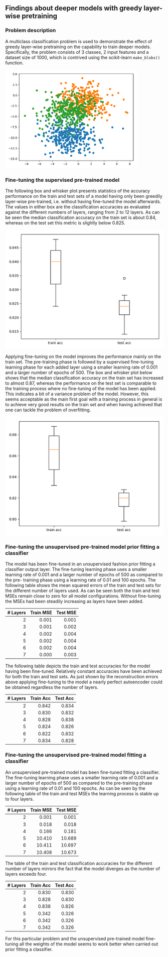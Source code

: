 ## Findings about deeper models with greedy layer-wise pretraining

### Problem description

A multiclass classification problem is used to demonstrate the effect of greedy layer-wise pretraining on the capability
to train deeper models. Specifically, the problem consists of 3 classes, 2 input features and a dataset size of 1000,
which is contrived using the scikit-learn `make_blobs()` function.

<img src="images/problem.png" width="420">

### Fine-tuning the supervised pre-trained model

The following box and whisker plot presents statistics of the accuracy performance on the train and test sets of a model
having only been greedily layer-wise pre-trained, i.e. without having fine-tuned the model afterwards. The values in
either box are the classification accuracies as evaluated against the different numbers of layers, ranging from 2 to 12
layers. As can be seen the median classification accuracy on the train set is about 0.84, whereas on the test set this
metric is slightly below 0.825.

![](images/ext_mlp_supervised_pretrain.png)

Applying fine-tuning on the model improves the performance mainly on the train set. The pre-training phase is followed
by a supervised fine-tuning learning phase for each added layer using a smaller learning rate of 0.001 and a larger
number of epochs of 500. The box and whisker plot below shows that the median classification accuracy on the train set
has increased to almost 0.87, whereas the performance on the test set is comparable to the training process where no
fine-tuning of the model has been applied. This indicates a bit of a variance problem of the model. However, this seems
acceptable as the main first goal with a training process in general is to achieve very good results on the train set
and when having achieved that one can tackle the problem of overfitting.

![](images/ext_mlp_supervised_pretrain_and_fine_tune.png)


### Fine-tuning the unsupervised pre-trained model prior fitting a classifier

The model has been fine-tuned in an unsupervised fashion prior fitting a classifier output layer. The fine-tuning
learning phase uses a smaller learning rate of 0.001 and a larger number of epochs of 500 as compared to the pre-
training phase using a learning rate of 0.01 and 100 epochs. The following table shows the mean squared errors of the
train and test sets for the different number of layers used. As can be seen both the train and test MSEs remain close to
zero for all model configurations. Without fine-tuning the MSEs had been steadily increasing as layers have been added.

| # Layers | Train MSE | Test MSE |
|---------:|----------:|---------:|
| 2        | 0.001     | 0.001    |
| 3        | 0.001     | 0.002    |
| 4        | 0.002     | 0.004    |
| 5        | 0.002     | 0.004    |
| 6        | 0.002     | 0.004    |
| 7        | 0.000     | 0.003    |

The following table depicts the train and test accuracies for the model having been fine-tuned. Relatively constant
accuracies have been achieved for both the train and test sets. As just shown by the reconstruction errors above
applying fine-tuning to the model a nearly perfect autoencoder could be obtained regardless the number of layers.

| # Layers | Train Acc | Test Acc |
|---------:|----------:|---------:|
| 2        | 0.842     | 0.834    |
| 3        | 0.830     | 0.832    |
| 4        | 0.828     | 0.838    |
| 5        | 0.824     | 0.826    |
| 6        | 0.822     | 0.832    |
| 7        | 0.834     | 0.828    |

### Fine-tuning the unsupervised pre-trained model fitting a classifier

An unsupervised pre-trained model has been fine-tuned fitting a classifier. The fine-tuning learning phase uses a
smaller learning rate of 0.001 and a larger number of epochs of 500 as compared to the pre-training phase using a
learning rate of 0.01 and 100 epochs. As can be seen by the following table of the train and test MSEs the learning
process is stable up to four layers.

| # Layers | Train MSE | Test MSE |
|---------:|----------:|---------:|
| 2        | 0.001     | 0.001    |
| 3        | 0.018     | 0.018    |
| 4        | 0.166     | 0.181    |
| 5        | 10.410    | 10.689   |
| 6        | 10.411    | 10.697   |
| 7        | 10.408    | 10.673   |

The table of the train and test classification accuracies for the different number of layers mirrors the fact that the
model diverges as the number of layers exceeds four.

| # Layers | Train Acc | Test Acc |
|---------:|----------:|---------:|
| 2        | 0.830     | 0.830    |
| 3        | 0.828     | 0.830    |
| 4        | 0.838     | 0.826    |
| 5        | 0.342     | 0.326    |
| 6        | 0.342     | 0.326    |
| 7        | 0.342     | 0.326    |

For this particular problem and the unsupervised pre-trained model fine-tuning all the weights of the model seems to
work better when carried out prior fitting a classifier. 
